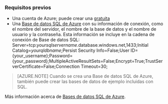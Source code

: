 ### Requisitos previos

- Una cuenta de Azure; puede crear una [gratuita](https://azure.microsoft.com/free)
- Una [Base de datos SQL de Azure](../articles/sql-database/sql-database-get-started.md) con su información de conexión, como el nombre del servidor, el nombre de la base de datos y el nombre de usuario y la contraseña. Esta información se incluye en la cadena de conexión de Base de datos SQL: Server=tcp:*yoursqlservername*.database.windows.net,1433;Initial Catalog=*yourqldbname*;Persist Security Info=False;User ID={your\_username};Password={your\_password};MultipleActiveResultSets=False;Encrypt=True;TrustServerCertificate=False;Connection Timeout=30;

> [AZURE.NOTE] Cuando se crea una Base de datos SQL de Azure, también puede crear las bases de datos de ejemplo incluidas con SQL.

Más información acerca de [Bases de datos SQL de Azure](https://azure.microsoft.com/services/sql-database).

<!---HONumber=AcomDC_0720_2016-->
